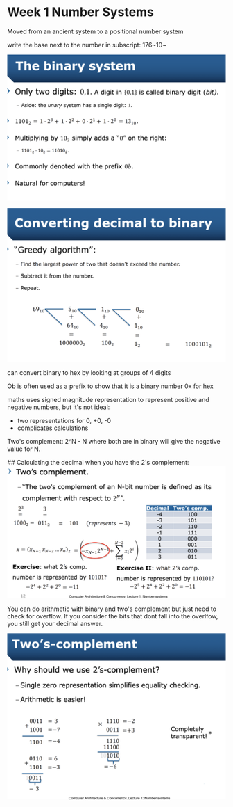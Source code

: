 # Week 1 Number Systems

Moved from an ancient system to a positional number system

write the base next to the number in subscript: 176~10~

![Alt text](image.png)

![Alt Converting from decimal to binary](image-1.png)

can convert binary to hex by looking at groups of 4 digits

Ob is often used as a prefix to show that it is a binary number
0x for hex

maths uses signed magnitude representation to represent positive and negative numbers, but it's not ideal:
- two representations for 0, +0, -0
- complicates calculations

Two's complement:
2^N - N where both are in binary will give the negative value for N.

## Calculating the decimal when you have the 2's complement:
![Alt text](image-2.png)

You can do arithmetic with binary and two's complement but just need to check for overflow.
If you consider the bits that dont fall into the overlfow, you still get your decimal answer.

![Alt text](image-3.png)
